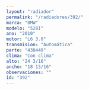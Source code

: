 ```yaml
---
layout: "radiador"
permalink: "/radiadores/392/"
marca: "BMW"
modelo: "528I"
ano: "2010"
motor: "L6 3.0"
transmision: "Automática"
parte: "438440"
clima: "Con clima"
alto: "24 3/16"
ancho: "18 13/16"
observaciones: ""
id: "392"
---
```


